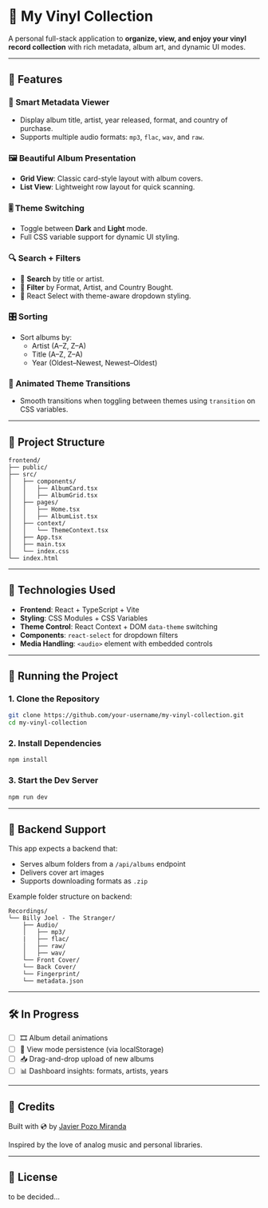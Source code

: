 # 🎵 My Vinyl Collection

A personal full-stack application to **organize, view, and enjoy your vinyl record collection** with rich metadata, album art, and dynamic UI modes.

---

## 🌟 Features

### 🧠 Smart Metadata Viewer
- Display album title, artist, year released, format, and country of purchase.
- Supports multiple audio formats: `mp3`, `flac`, `wav`, and `raw`.

### 🖼️ Beautiful Album Presentation
- **Grid View**: Classic card-style layout with album covers.
- **List View**: Lightweight row layout for quick scanning.

### 🎚️ Theme Switching
- Toggle between **Dark** and **Light** mode.
- Full CSS variable support for dynamic UI styling.

### 🔍 Search + Filters
- 🔎 **Search** by title or artist.
- 🎨 **Filter** by Format, Artist, and Country Bought.
- 🧠 React Select with theme-aware dropdown styling.

### 🎛️ Sorting
- Sort albums by:
  - Artist (A–Z, Z–A)
  - Title (A–Z, Z–A)
  - Year (Oldest–Newest, Newest–Oldest)

### 🔄 Animated Theme Transitions
- Smooth transitions when toggling between themes using `transition` on CSS variables.

---

## 📁 Project Structure

```
frontend/
├── public/
├── src/
│   ├── components/
│   │   ├── AlbumCard.tsx
│   │   ├── AlbumGrid.tsx
│   ├── pages/
│   │   ├── Home.tsx
│   │   ├── AlbumList.tsx
│   ├── context/
│   │   └── ThemeContext.tsx
│   ├── App.tsx
│   ├── main.tsx
│   └── index.css
└── index.html
```

---

## 🧠 Technologies Used

- **Frontend**: React + TypeScript + Vite
- **Styling**: CSS Modules + CSS Variables
- **Theme Control**: React Context + DOM `data-theme` switching
- **Components**: `react-select` for dropdown filters
- **Media Handling**: `<audio>` element with embedded controls

---

## 🚀 Running the Project

### 1. Clone the Repository

```bash
git clone https://github.com/your-username/my-vinyl-collection.git
cd my-vinyl-collection
```

### 2. Install Dependencies

```bash
npm install
```

### 3. Start the Dev Server

```bash
npm run dev
```

---

## 🔧 Backend Support

This app expects a backend that:
- Serves album folders from a `/api/albums` endpoint
- Delivers cover art images
- Supports downloading formats as `.zip`

Example folder structure on backend:

```
Recordings/
└── Billy Joel - The Stranger/
    ├── Audio/
    │   ├── mp3/
    |   ├── flac/
    │   ├── raw/
    │   ├── wav/
    └── Front Cover/
    └── Back Cover/
    └── Fingerprint/
    └── metadata.json
```

---

## 🛠️ In Progress

- [ ] 🎞️ Album detail animations
- [ ] 💾 View mode persistence (via localStorage)
- [ ] 📥 Drag-and-drop upload of new albums
- [ ] 📊 Dashboard insights: formats, artists, years

---

## 🤝 Credits

Built with 💿 by [Javier Pozo Miranda](https://github.com/JPM2002)

Inspired by the love of analog music and personal libraries.

---

## 📄 License

to be decided...
